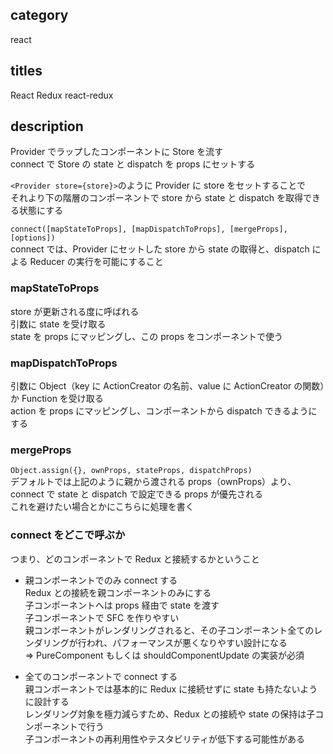 ## category

react

## titles

React Redux
react-redux

## description

Provider でラップしたコンポーネントに Store を流す  
connect で Store の state と dispatch を props にセットする

`<Provider store={store}>`のように Provider に store をセットすることで  
それより下の階層のコンポーネントで store から state と dispatch を取得できる状態にする

`connect([mapStateToProps], [mapDispatchToProps], [mergeProps], [options])`  
connect では、Provider にセットした store から state の取得と、dispatch による Reducer の実行を可能にすること

### mapStateToProps

store が更新される度に呼ばれる  
引数に state を受け取る  
state を props にマッピングし、この props をコンポーネントで使う

### mapDispatchToProps

引数に Object（key に ActionCreator の名前、value に ActionCreator の関数）か Function を受け取る  
action を props にマッピングし、コンポーネントから dispatch できるようにする

### mergeProps

`Object.assign({}, ownProps, stateProps, dispatchProps)`  
デフォルトでは上記のように親から渡される props（ownProps）より、connect で state と dispatch で設定できる props が優先される  
これを避けたい場合とかにこちらに処理を書く

### connect をどこで呼ぶか

つまり、どのコンポーネントで Redux と接続するかということ

- 親コンポーネントでのみ connect する  
  Redux との接続を親コンポーネントのみにする  
  子コンポーネントへは props 経由で state を渡す  
  子コンポーネントで SFC を作りやすい  
  親コンポーネントがレンダリングされると、その子コンポーネント全てのレンダリングが行われ、パフォーマンスが悪くなりやすい設計になる  
  ⇒ PureComponent もしくは shouldComponentUpdate の実装が必須

- 全てのコンポーネントで connect する  
  親コンポーネントでは基本的に Redux に接続せずに state も持たないように設計する  
  レンダリング対象を極力減らすため、Redux との接続や state の保持は子コンポーネントで行う  
  子コンポーネントの再利用性やテスタビリティが低下する可能性がある
